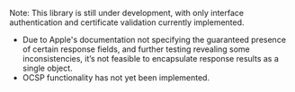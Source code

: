 Note: This library is still under development, with only interface authentication and certificate validation currently implemented.
* Due to Apple's documentation not specifying the guaranteed presence of certain response fields, and further testing revealing some inconsistencies, it’s not feasible to encapsulate response results as a single object.
* OCSP functionality has not yet been implemented.
